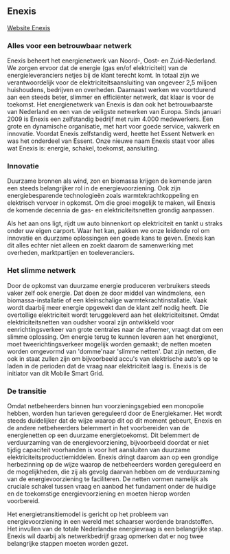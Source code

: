 ## Enexis

[Website Enexis](http://www.enexis.nl)

### Alles voor een betrouwbaar netwerk

Enexis beheert het energienetwerk van Noord-, Oost- en Zuid-Nederland. We zorgen ervoor dat de energie (gas en/of elektriciteit) van de energieleveranciers netjes bij de klant terecht komt. In totaal zijn we verantwoordelijk voor de elektriciteitsaansluiting van ongeveer 2,5 miljoen huishoudens, bedrijven en overheden. Daarnaast werken we voortdurend aan een steeds beter, slimmer en efficiënter netwerk, dat klaar is voor de toekomst. Het energienetwerk van Enexis is dan ook het betrouwbaarste van Nederland en een van de veiligste netwerken van Europa. Sinds januari 2009 is Enexis een zelfstandig bedrijf met ruim 4.000 medewerkers. Een grote en dynamische organisatie, met hart voor goede service, vakwerk en innovatie. Voordat Enexis zelfstandig werd, heette het Essent Netwerk en was het onderdeel van Essent. Onze nieuwe naam Enexis staat voor alles wat Enexis is: energie, schakel, toekomst, aansluiting.

### Innovatie

Duurzame bronnen als wind, zon en biomassa krijgen de komende jaren een steeds belangrijker rol in de energievoorziening. Ook zijn energiebesparende technologieën zoals warmtekrachtkoppeling en elektrisch vervoer in opkomst. Om die groei mogelijk te maken, wil Enexis de komende decennia de gas- en elektriciteitsnetten grondig aanpassen.

Als het aan ons ligt, rijdt uw auto binnenkort op elektriciteit en tankt u straks onder uw eigen carport. Waar het kan, pakken we onze leidende rol om innovatie en duurzame oplossingen een goede kans te geven. Enexis kan dit alles echter niet alleen en zoekt daarom de samenwerking met overheden, marktpartijen en toeleveranciers.

### Het slimme netwerk
Door de opkomst van duurzame energie produceren verbruikers steeds vaker zelf ook energie. Dat doen ze door middel van windmolens, een biomassa-installatie of een kleinschalige warmtekrachtinstallatie. Vaak wordt daarbij meer energie opgewekt dan de klant zelf nodig heeft. Die overtollige elektriciteit wordt teruggeleverd aan het elektriciteitsnet. Omdat elektriciteitsnetten van oudsher vooral zijn ontwikkeld voor eenrichtingsverkeer van grote centrales naar de afnemer, vraagt dat om een slimme oplossing. Om energie terug te kunnen leveren aan het energienet, moet tweerichtingsverkeer mogelijk worden gemaakt; de netten moeten worden omgevormd van 'domme'naar 'slimme netten'. Dat zijn netten, die ook in staat zullen zijn om bijvoorbeeld accu's van elektrische auto's op te laden in de perioden dat de vraag naar elektriciteit laag is. Enexis is de initiator van dit Mobile Smart Grid.

### De transitie

Omdat netbeheerders binnen hun voorzieningsgebied een monopolie hebben, worden hun tarieven gereguleerd door de Energiekamer. Het wordt steeds duidelijker dat de wijze waarop dit op dit moment gebeurt, Enexis en de andere netbeheerders belemmert in het voorbereiden van de energienetten op een duurzame energietoekomst. Dit belemmert de verduurzaming van de energievoorziening, bijvoorbeeld doordat er niet tijdig capaciteit voorhanden is voor het aansluiten van duurzame elektriciteitsproductiemiddelen. Enexis dringt daarom aan op een grondige herbezinning op de wijze waarop de netbeheerders worden gereguleerd en de mogelijkheden, die zij als gevolg daarvan hebben om de verduurzaming van de energievoorziening te faciliteren. De netten vormen namelijk als cruciale schakel tussen vraag en aanbod het fundament onder de huidige en de toekomstige energievoorziening en moeten hierop worden voorbereid.

Het energietransitiemodel is gericht op het probleem van energievoorziening in een wereld met schaarser wordende brandstoffen. Het invullen van de totale Nederlandse energievraag is een belangrijke stap. Enexis wil daarbij als netwerkbedrijf graag opmerken dat er nog twee belangrijke stappen moeten worden gezet.